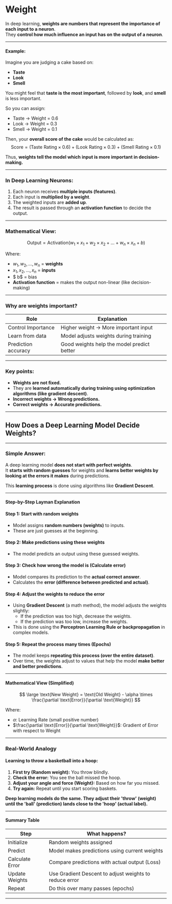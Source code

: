 # Weight

In deep learning, **weights are numbers that represent the importance of each input to a neuron**.  
They **control how much influence an input has on the output of a neuron**.

---

#### Example:
Imagine you are judging a cake based on:
- **Taste**
- **Look**
- **Smell**

You might feel that **taste is the most important**, followed by **look**, and **smell** is less important.

So you can assign:
- Taste → Weight = 0.6  
- Look → Weight = 0.3  
- Smell → Weight = 0.1  

Then, your **overall score of the cake** would be calculated as:
$$
\text{Score} = (\text{Taste Rating} \times 0.6) + (\text{Look Rating} \times 0.3) + (\text{Smell Rating} \times 0.1)
$$

Thus, **weights tell the model which input is more important in decision-making.**

---

### In Deep Learning Neurons:
1. Each neuron receives **multiple inputs (features)**.
2. Each input is **multiplied by a weight**.
3. The weighted inputs are **added up**.
4. The result is passed through an **activation function** to decide the output.

---

### Mathematical View:

<script src="https://polyfill.io/v3/polyfill.min.js?features=es6"></script>
<script id="MathJax-script" async
  src="https://cdn.jsdelivr.net/npm/mathjax@3/es5/tex-mml-chtml.js">
</script>

$$
\text{Output} = \text{Activation}(w_1 \times x_1 + w_2 \times x_2 + \ldots + w_n \times x_n + b)
$$

Where:

- $w_1, w_2, \ldots, w_n$ = **weights**
- $x_1, x_2, \ldots, x_n$ = **inputs**
- $ b$ = bias
- **Activation function** = makes the output non-linear (like decision-making)

---

### Why are weights important?

| Role                  | Explanation                                  |
|-----------------------|----------------------------------------------|
| Control Importance     | Higher weight → More important input        |
| Learn from data        | Model adjusts weights during training       |
| Prediction accuracy    | Good weights help the model predict better  |

---

###  Key points:
- **Weights are not fixed.**
- They are **learned automatically during training using optimization algorithms (like gradient descent)**.
- **Incorrect weights → Wrong predictions.**
- **Correct weights → Accurate predictions.**

---


## How Does a Deep Learning Model Decide Weights? 

---

### Simple Answer:
A deep learning model **does not start with perfect weights**.  
It **starts with random guesses** for weights and **learns better weights by looking at the errors it makes** during predictions.

This **learning process** is done using algorithms like **Gradient Descent**.

---

#### Step-by-Step Layman Explanation

#### Step 1: Start with random weights
- Model assigns **random numbers (weights)** to inputs.
- These are just guesses at the beginning.

#### Step 2: Make predictions using these weights
- The model predicts an output using these guessed weights.

#### Step 3: Check how wrong the model is (Calculate error)
- Model compares its prediction to the **actual correct answer**.
- Calculates the **error (difference between predicted and actual)**.

#### Step 4: Adjust the weights to reduce the error
- Using **Gradient Descent** (a math method), the model adjusts the weights slightly:
   - If the prediction was too high, decrease the weights.
   - If the prediction was too low, increase the weights.
- This is done using the **Perceptron Learning Rule or backpropagation** in complex models.

#### Step 5: Repeat the process many times (Epochs)
- The model keeps **repeating this process (over the entire dataset)**.
- Over time, the weights adjust to values that help the model **make better and better predictions**.

---

#### Mathematical View (Simplified)

<script src="https://polyfill.io/v3/polyfill.min.js?features=es6"></script>
<script id="MathJax-script" async
  src="https://cdn.jsdelivr.net/npm/mathjax@3/es5/tex-mml-chtml.js">
</script>


$$
\large \text{New Weight} = \text{Old Weight} - \alpha \times \frac{\partial \text{Error}}{\partial \text{Weight}}
$$

Where:  

- $\alpha$: Learning Rate (small positive number)  
- $\frac{\partial \text{Error}}{\partial \text{Weight}}$: Gradient of Error with respect to Weight  

---

### Real-World Analogy

#### Learning to throw a basketball into a hoop:
1. **First try (Random weight):** You throw blindly.
2. **Check the error:** You see the ball missed the hoop.
3. **Adjust your angle and force (Weight):** Based on how far you missed.
4. **Try again:** Repeat until you start scoring baskets.

**Deep learning models do the same. They adjust their 'throw' (weight) until the 'ball' (prediction) lands close to the 'hoop' (actual label).**

---

#### Summary Table

| Step                | What happens?                                          |
|---------------------|--------------------------------------------------------|
| Initialize           | Random weights assigned                               |
| Predict              | Model makes predictions using current weights         |
| Calculate Error      | Compare predictions with actual output (Loss)         |
| Update Weights       | Use Gradient Descent to adjust weights to reduce error |
| Repeat               | Do this over many passes (epochs)                     |

---



```python

```
